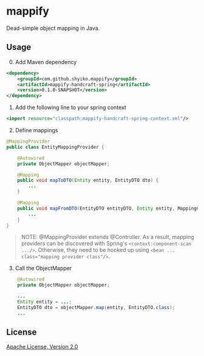 # mappify

Dead-simple object mapping in Java.

## Usage

0. Add Maven dependency

```xml
<dependency>
    <groupId>com.github.shyiko.mappify</groupId>
    <artifactId>mappify-handcraft-spring</artifactId>
    <version>0.1.0-SNAPSHOT</version>
</dependency>
```

1. Add the following line to your spring context

```xml
<import resource="classpath:mappify-handcraft-spring-context.xml"/>
```

2. Define mappings

```java
@MappingProvider
public class EntityMappingProvider {

    @Autowired
    private ObjectMapper objectMapper;

    @Mapping
    public void mapToDTO(Entity entity, EntityDTO dto) {
        ...
    }

    @Mapping
    public void mapFromDTO(EntityDTO entityDTO, Entity entity, MappingContext context) {
        ...
    }
}
```
> NOTE: @MappingProvider extends @Controller. As a result, mapping providers can be discovered with Spring's 
`<context:component-scan .../>`. Otherwise, they need to be hooked up using `<bean ... class="mapping provider class"/>`.

3. Call the ObjectMapper

```java
    @Autowired
    private ObjectMapper objectMapper;

    ...
    Entity entity = ...;
    EntityDTO dto = objectMapper.map(entity, EntityDTO.class);
    ...
```

## License

[Apache License, Version 2.0](http://www.apache.org/licenses/LICENSE-2.0)